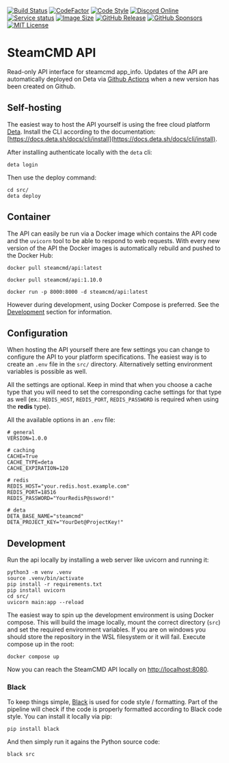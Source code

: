 [![Build Status](https://github.com/steamcmd/api/actions/workflows/deploy.yml/badge.svg)](https://github.com/steamcmd/api/actions)
[![CodeFactor](https://www.codefactor.io/repository/github/steamcmd/api/badge)](https://www.codefactor.io/repository/github/steamcmd/api)
[![Code Style](https://img.shields.io/badge/code%20style-black-000000.svg)](https://github.com/python/black)
[![Discord Online](https://img.shields.io/discord/928592378711912488.svg)](https://discord.steamcmd.net)
[![Service status](https://img.shields.io/uptimerobot/status/m782827237-5067fd1d69e3b1b2e4e40fff)](https://status.steamcmd.net)
[![Image Size](https://img.shields.io/docker/image-size/steamcmd/api/latest.svg)](https://hub.docker.com/r/steamcmd/api)
[![GitHub Release](https://img.shields.io/github/v/release/steamcmd/api?label=version)](https://github.com/steamcmd/api/releases)
[![GitHub Sponsors](https://img.shields.io/github/sponsors/steamcmd)](https://github.com/sponsors/steamcmd)
[![MIT License](https://img.shields.io/badge/license-MIT-blue.svg)](LICENSE)

# SteamCMD API

Read-only API interface for steamcmd app_info. Updates of the API are
automatically deployed on Deta via [Github Actions](https://github.com/steamcmd/api/actions)
when a new version has been created on Github.

## Self-hosting

The easiest way to host the API yourself is using the free cloud platform
[Deta](https://www.deta.sh). Install the CLI according to the documentation:
[https://docs.deta.sh/docs/cli/install](https://docs.deta.sh/docs/cli/install).

After installing authenticate locally with the `deta` cli:
```
deta login
```
Then use the deploy command:
```
cd src/
deta deploy
```

## Container

The API can easily be run via a Docker image which contains the API code and the
`uvicorn` tool to be able to respond to web requests. With every new version of
the API the Docker images is automatically rebuild and pushed to the Docker Hub:
```
docker pull steamcmd/api:latest
```
```
docker pull steamcmd/api:1.10.0
```
```
docker run -p 8000:8000 -d steamcmd/api:latest
```
However during development, using Docker Compose is preferred. See the
[Development](#development) section for information.

## Configuration

When hosting the API yourself there are few settings you can change to configure
the API to your platform specifications. The easiest way is to create an `.env`
file in the `src/` directory. Alternatively setting environment variables is
possible as well.

All the settings are optional. Keep in mind that when you choose a cache type
that you will need to set the corresponding cache settings for that type as well
(ex.: `REDIS_HOST`, `REDIS_PORT`, `REDIS_PASSWORD` is required when using the
**redis** type).

All the available options in an `.env` file:
```
# general
VERSION=1.0.0

# caching
CACHE=True
CACHE_TYPE=deta
CACHE_EXPIRATION=120

# redis
REDIS_HOST="your.redis.host.example.com"
REDIS_PORT=18516
REDIS_PASSWORD="YourRedisP@ssword!"

# deta
DETA_BASE_NAME="steamcmd"
DETA_PROJECT_KEY="YourDet@ProjectKey!"
```

## Development

Run the api locally by installing a web server like uvicorn and running it:
```
python3 -m venv .venv
source .venv/bin/activate
pip install -r requirements.txt
pip install uvicorn
cd src/
uvicorn main:app --reload
```

The easiest way to spin up the development environment is using Docker compose.
This will build the image locally, mount the correct directory (`src`) and set
the required environment variables. If you are on windows you should store the
repository in the WSL filesystem or it will fail. Execute compose up in the root:
```
docker compose up
```
Now you can reach the SteamCMD API locally on [http://localhost:8080](http://localhost:8080).

### Black

To keep things simple, [Black](https://github.com/python/black) is used for code
style / formatting. Part of the pipeline will check if the code is properly
formatted according to Black code style. You can install it locally via pip:
```
pip install black
```
And then simply run it agains the Python source code:
```
black src
```
